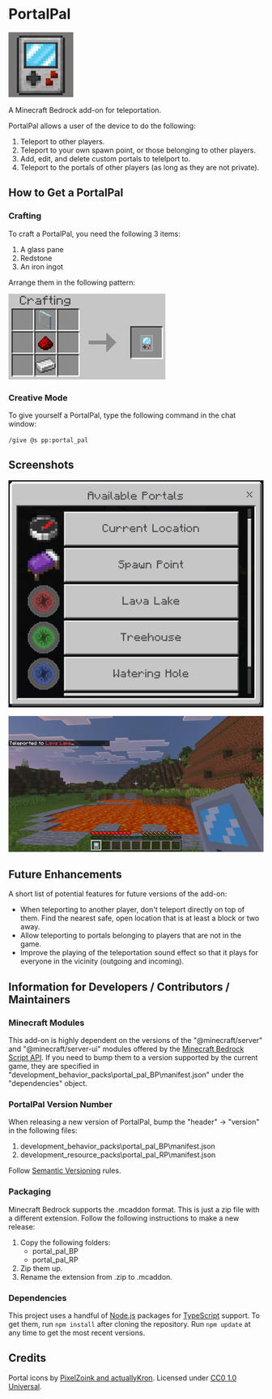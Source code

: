 # PortalPal

![PortalPal icon.](./readme/images/icon.png)

A Minecraft Bedrock add-on for teleportation.

PortalPal allows a user of the device to do the following:

1.  Teleport to other players.
2.  Teleport to your own spawn point, or those belonging to other players.
3.  Add, edit, and delete custom portals to telelport to.
4.  Teleport to the portals of other players (as long as they are not private).

## How to Get a PortalPal

### Crafting

To craft a PortalPal, you need the following 3 items:

1. A glass pane
2. Redstone
3. An iron ingot

Arrange them in the following pattern:

![A glass pane, redstone, and an iron ingot in a single column.](./readme/images/crafting.png)

### Creative Mode

To give yourself a PortalPal, type the following command in the chat window:

`/give @s pp:portal_pal`

## Screenshots

![Available Portals menu.](./readme/images/available_portals.png)

![After teleporting to the Lava Lake portal.](./readme/images/teleport_message.png)

## Future Enhancements

A short list of potential features for future versions of the add-on:

-   When teleporting to another player, don't teleport directly on top of them. Find the nearest safe, open location that is at least a block or two away.
-   Allow teleporting to portals belonging to players that are not in the game.
-   Improve the playing of the teleportation sound effect so that it plays for everyone in the vicinity (outgoing and incoming).

## Information for Developers / Contributors / Maintainers

### Minecraft Modules

This add-on is highly dependent on the versions of the "@minecraft/server" and "@minecraft/server-ui" modules offered by the [Minecraft Bedrock Script API](https://learn.microsoft.com/en-us/minecraft/creator/scriptapi/?view=minecraft-bedrock-experimental). If you need to bump them to a version supported by the current game, they are specified in "development_behavior_packs\portal_pal_BP\manifest.json" under the "dependencies" object.

### PortalPal Version Number

When releasing a new version of PortalPal, bump the "header" -> "version" in the following files:

1.  development_behavior_packs\portal_pal_BP\manifest.json
2.  development_resource_packs\portal_pal_RP\manifest.json

Follow [Semantic Versioning](https://semver.org/) rules.

### Packaging

Minecraft Bedrock supports the .mcaddon format. This is just a zip file with a different extension. Follow the following instructions to make a new release:

1.  Copy the following folders:
    -   portal_pal_BP
    -   portal_pal_RP
2.  Zip them up.
3.  Rename the extension from .zip to .mcaddon.

### Dependencies

This project uses a handful of [Node.js](https://nodejs.org/en) packages for [TypeScript](https://www.typescriptlang.org/) support. To get them, run `npm install` after cloning the repository. Run `npm update` at any time to get the most recent versions.

## Credits

Portal icons by [PixelZoink and actuallyKron](https://actuallykron.itch.io/32x32-2d-portal-asset-pack). Licensed under [CC0 1.0 Universal](https://creativecommons.org/publicdomain/zero/1.0/).
